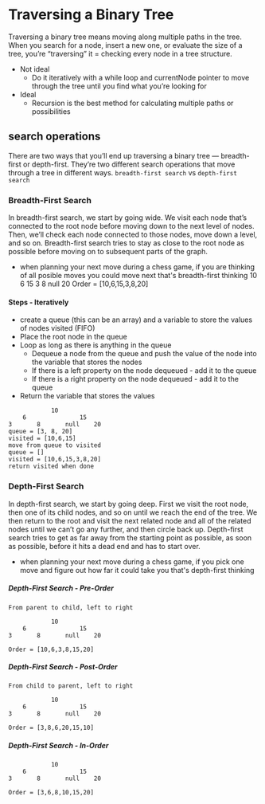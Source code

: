 # Traversing a Binary Tree
Traversing a binary tree means moving along multiple paths in the tree.
When you search for a node, insert a new one, or evaluate the size of a tree, you’re “traversing” it = checking every node in a tree structure.
- Not ideal
    - Do it iteratively with a while loop and currentNode pointer to move through the tree until you find what you’re looking for
- Ideal
    - Recursion is the best method for calculating multiple paths or possibilities

## search operations
There are two ways that you’ll end up traversing a binary tree — breadth-first or depth-first. They’re two different search operations that move through a tree in different ways. ```breadth-first search``` vs ```depth-first search```

### Breadth-First Search
In breadth-first search, we start by going wide. We visit each node that’s connected to the root node before moving down to the next level of nodes. Then, we’ll check each node connected to those nodes, move down a level, and so on. Breadth-first search tries to stay as close to the root node as possible before moving on to subsequent parts of the graph.
- when planning your next move during a chess game, if you are thinking of all posible moves you could move next that's breadth-first thinking
            10
    6               15
3       8       null    20
Order = [10,6,15,3,8,20]

#### Steps - Iteratively
- create a queue (this can be an array) and a variable to store the values of nodes visited (FIFO)
- Place the root node in the queue
- Loop as long as there is anything in the queue
    - Dequeue a node from the queue and push the value of the node into the variable that stores the nodes
    - If there is a left property on the node dequeued - add it to the queue
    - If there is a right property on the node dequeued - add it to the queue
- Return the variable that stores the values

```
            10
    6               15
3       8       null    20
queue = [3, 8, 20]
visited = [10,6,15]
move from queue to visited
queue = []
visited = [10,6,15,3,8,20]
return visited when done
```

### Depth-First Search
In depth-first search, we start by going deep. First we visit the root node, then one of its child nodes, and so on until we reach the end of the tree. We then return to the root and visit the next related node and all of the related nodes until we can’t go any further, and then circle back up. Depth-first search tries to get as far away from the starting point as possible, as soon as possible, before it hits a dead end and has to start over.
- when planning your next move during a chess game, if you pick one move and figure out how far it could take you that's depth-first thinking

##### Depth-First Search - Pre-Order
```
From parent to child, left to right

            10
    6               15
3       8       null    20

Order = [10,6,3,8,15,20]
```

##### Depth-First Search - Post-Order
```
From child to parent, left to right

            10
    6               15
3       8       null    20

Order = [3,8,6,20,15,10]
```

##### Depth-First Search - In-Order
```
            10
    6               15
3       8       null    20

Order = [3,6,8,10,15,20]
```
